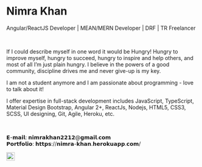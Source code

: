 <h1>Nimra Khan</h1>
<p> Angular/ReactJS Developer | MEAN/MERN Developer | DRF | TR Freelancer</p>
<br>
<p> If I could describe myself in one word it would be Hungry! Hungry to improve myself, hungry to succeed, hungry to inspire and help others, and most of all I’m just plain hungry.
I believe in the powers of a good community, discipline drives me and never give-up is my key.

I am not a student anymore and I am passionate about programming - love to talk about it!

I offer expertise in full-stack development includes JavaScript, TypeScript, Material Design Bootstrap, Angular 2+, ReactJs, Nodejs, HTML5, CSS3, SCSS, UI designing, Git, Agile, Heroku, etc.
</p>
<br>
<p>
𝗘-𝗺𝗮𝗶𝗹: 𝗻𝗶𝗺𝗿𝗮𝗸𝗵𝗮𝗻𝟮𝟮𝟭𝟮@𝗴𝗺𝗮𝗶𝗹.𝗰𝗼𝗺
  <br>
𝗣𝗼𝗿𝘁𝗳𝗼𝗹𝗶𝗼: 𝗵𝘁𝘁𝗽𝘀://𝗻𝗶𝗺𝗿𝗮-𝗸𝗵𝗮𝗻.𝗵𝗲𝗿𝗼𝗸𝘂𝗮𝗽𝗽.𝗰𝗼𝗺/ </p>
<a href="https://linkedin.com/in/nimra2212"> <img align="left" alt="Nimra Khan - LinkedIn" width="22px" src="https://cdn.jsdelivr.net/npm/simple-icons@v3/icons/linkedin.svg"/>
</a>


